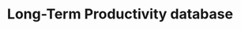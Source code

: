 ---
layout: default
cost: None
description: The Long-Term Productivity database was created as a project at the Bank
  of France in 2013 by Antonin Bergeaud, Gilbert Cette and Remy Lecat. Following the
  work of Cette, Mairesse and Kocoglu (2009), we extended the database to include
  17 countries in the latest version (2016). The latest version of the database includes
  the following countries -- Australia, Belgium, Canada, Denmark, Germany, Finland,
  France, Italy, Japan, the Netherlands, Norway, Portugal, Spain, Sweden, Switzerland,
  United Kingdom, United States. We offer data on Total Factor Productivity per hour
  worked, Labor productivity per hour worked, capital intensity and GDP per capita.
  These series cover at least the period 1890 to present annually. In addition, other
  data corresponding to each of the papers linked to this project are available. This
  includes age of capital stock, education attainment, electricity production per
  capita.
last_edit: 08/16/2021, 13:46:40
location: http://longtermproductivity.com/download.html
maintained_by: Antonin Bergeaud
record_creation_timestamp: 08/16/2021, 13:46:40
shortname: long_term_productivity
tags:
- productivity
- ' Europe'
- ' United States'
- ' GDP'
terms_of_use: You are free to use the data for non-commercial use.
timeframe: 1890-2020
title: Long-Term Productivity database
uuid: 1f556a96-61fc-4d4c-a046-ed711d9807f9
---